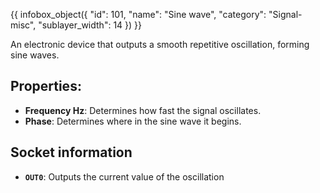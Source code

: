 {{ infobox_object({
	"id": 101,
	"name": "Sine wave",
	"category": "Signal-misc",
	"sublayer_width": 14
}) }}

An electronic device that outputs a smooth repetitive oscillation, forming sine waves.

## Properties:
- **Frequency Hz**: Determines how fast the signal oscillates.
- **Phase**: Determines where in the sine wave it begins.

## Socket information
- **`OUT0`**: Outputs the current value of the oscillation

